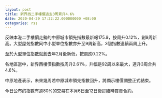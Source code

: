 ```yaml
---
layout: post
title: 新界西二手樓價過去3周累升4.6%
date: 2020-04-29 17:22:22.000000000 +08:00
categories: rss
---
```


反映本港二手樓價走勢的中原城市領先指數最新報175.9，按周升0.12%，創9周新高。大型屋苑指數同中小型單位指數亦升至9周新高，3個指數連續兩周上升。

至於大型單位指數就創去年2月後新低，按周跌0.22%。

各地區當中，新界西樓價指數按周升2.61%，升幅是92周以來最大，連升3周合共4.6%。

中原地產表示，未來幾周若中原城市領先指數回升，將顯示樓價調整正式結束。

今日公布的指數有逾80%的交易在本月6日至12日簽訂臨時買賣合約。
